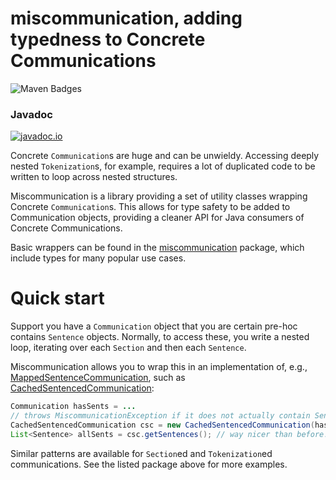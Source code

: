 # miscommunication, adding typedness to Concrete Communications
![Maven Badges](https://maven-badges.herokuapp.com/maven-central/edu.jhu.hlt/miscommunication/badge.svg)

### Javadoc
[![javadoc.io](https://javadocio-badges.herokuapp.com/edu.jhu.hlt/miscommunication/badge.svg)](http://www.javadoc.io/doc/edu.jhu.hlt/miscommunication/)

Concrete `Communication`s are huge and can be unwieldy. Accessing deeply nested
`Tokenization`s, for example, requires a lot of duplicated code to be written to
loop across nested structures.

Miscommunication is a library providing a set of utility classes wrapping Concrete
`Communication`s. This allows for type safety to be added to Communication objects,
providing a cleaner API for Java consumers of Concrete Communications.

Basic wrappers can be found in the [miscommunication](src/main/java/edu/jhu/hlt/concrete/miscommunication)
package, which include types for many popular use cases.

# Quick start
Support you have a `Communication` object that you are certain pre-hoc contains `Sentence` objects.
Normally, to access these, you write a nested loop, iterating over each `Section` and then each
`Sentence`.

Miscommunication allows you to wrap this in an implementation of, e.g.,
[MappedSentenceCommunication](src/main/java/edu/jhu/hlt/concrete/miscommunication/sentenced/MappedSentenceCommunication.java),
such as [CachedSentencedCommunication](src/main/java/edu/jhu/hlt/concrete/miscommunication/sentenced/CachedSentencedCommunication.java):
```java
Communication hasSents = ...
// throws MiscommunicationException if it does not actually contain Sentences
CachedSentencedCommunication csc = new CachedSentencedCommunication(hasSents);
List<Sentence> allSents = csc.getSentences(); // way nicer than before!
```

Similar patterns are available for `Section`ed and `Tokenization`ed communications. See
the listed package above for more examples.
